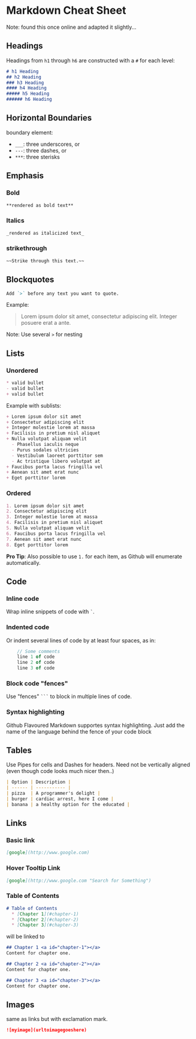 # Markdown Cheat Sheet  
Note: found this once online and adapted it slightly...



## Headings

Headings from `h1` through `h6` are constructed with a `#` for each level:

``` markdown
# h1 Heading
## h2 Heading
### h3 Heading
#### h4 Heading
##### h5 Heading
###### h6 Heading
```



## Horizontal Boundaries

boundary element:

* `___`: three underscores, or
* `---`: three dashes, or
* `***`: three sterisks




## Emphasis

### Bold

``` markdown
**rendered as bold text**
```

### Italics

``` markdown
_rendered as italicized text_
```

### strikethrough

``` markdown
~~Strike through this text.~~
```

## Blockquotes



``` markdown
Add `>` before any text you want to quote. 
```

Example:  

> Lorem ipsum dolor sit amet, consectetur adipiscing elit. Integer posuere erat a ante.

Note: Use several `>` for nesting


## Lists

### Unordered

```markdown
* valid bullet
- valid bullet
+ valid bullet
```

Example with sublists: 

``` markdown
+ Lorem ipsum dolor sit amet
+ Consectetur adipiscing elit
+ Integer molestie lorem at massa
+ Facilisis in pretium nisl aliquet
+ Nulla volutpat aliquam velit
  - Phasellus iaculis neque
  - Purus sodales ultricies
  - Vestibulum laoreet porttitor sem
  - Ac tristique libero volutpat at
+ Faucibus porta lacus fringilla vel
+ Aenean sit amet erat nunc
+ Eget porttitor lorem
```

### Ordered


``` markdown
1. Lorem ipsum dolor sit amet
2. Consectetur adipiscing elit
3. Integer molestie lorem at massa
4. Facilisis in pretium nisl aliquet
5. Nulla volutpat aliquam velit
6. Faucibus porta lacus fringilla vel
7. Aenean sit amet erat nunc
8. Eget porttitor lorem
```

**Pro Tip**: Also possible to use `1.` for each item, as Github will enumerate automatically.  

## Code

### Inline code
Wrap inline snippets of code with `` ` ``.


### Indented code

Or indent several lines of code by at least four spaces, as in:

``` js
    // Some comments
    line 1 of code
    line 2 of code
    line 3 of code
```

### Block code "fences"

Use "fences"  ```` ``` ```` to block in multiple lines of code. 


### Syntax highlighting

Github Flavoured Markdown supportes syntax highlighting. Just add the name of the language behind the fence of your code block

## Tables

Use Pipes for cells and Dashes for headers. Need not be vertically aligned (even though code looks much nicer then..)

``` markdown
| Option | Description |
| ------ | ----------- |
| pizza  | A programmer's delight |
| burger | cardiac arrest, here I come |
| banana | a healthy option for the educated |
```



## Links

### Basic link

``` markdown
[google](http://www.google.com)
```


### Hover Tooltip Link

``` markdown
[google](http://www.google.com "Search for Something")
```


### Table of Contents

```markdown
# Table of Contents
  * [Chapter 1](#chapter-1)
  * [Chapter 2](#chapter-2)
  * [Chapter 3](#chapter-3)
```
will be linked to 

```markdown
## Chapter 1 <a id="chapter-1"></a>
Content for chapter one.

## Chapter 2 <a id="chapter-2"></a>
Content for chapter one.

## Chapter 3 <a id="chapter-3"></a>
Content for chapter one.
```


## Images
same as links but with exclamation mark.

``` markdown
![myimage](urltoimagegoeshere)
```

